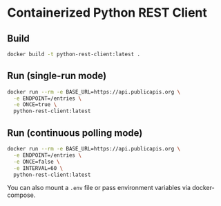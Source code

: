 # Containerized Python REST Client

## Build

```bash
docker build -t python-rest-client:latest .
```

## Run (single-run mode)

```bash
docker run --rm -e BASE_URL=https://api.publicapis.org \
  -e ENDPOINT=/entries \
  -e ONCE=true \
  python-rest-client:latest
```

## Run (continuous polling mode)

```bash
docker run --rm -e BASE_URL=https://api.publicapis.org \
  -e ENDPOINT=/entries \
  -e ONCE=false \
  -e INTERVAL=60 \
  python-rest-client:latest
```

You can also mount a `.env` file or pass environment variables via docker-compose.
